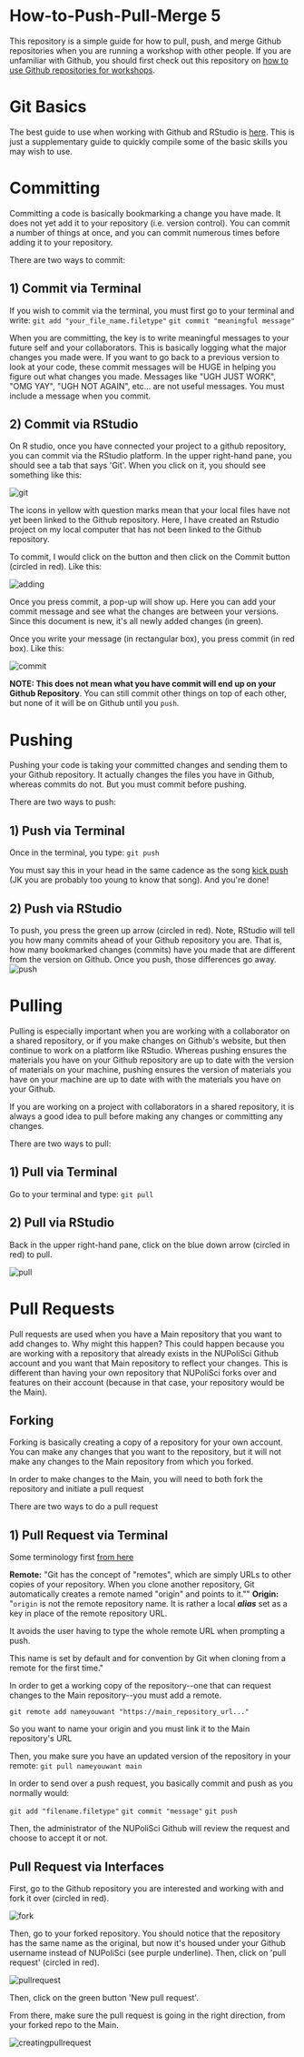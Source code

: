 # How-to-Push-Pull-Merge 5
This repository is a simple guide for how to pull, push, and merge Github repositories when you are running a workshop with other people. If you are unfamiliar with Github, you should first check out this repository on [how to use Github repositories for workshops](https://github.com/NUpolisci/How-to-use-Github-repositories-for-workshops).

# Git Basics 
The best guide to use when working with Github and RStudio is [here](https://happygitwithr.com/new-github-first.html). This is just a supplementary guide to quickly compile some of the basic skills you may wish to use. 

# Committing 
Committing a code is basically bookmarking a change you have made. It does not yet add it to your repository (i.e. version control). You can commit a number of things at once, and you can commit numerous times before adding it to your repository.

There are two ways to commit: 

## 1) Commit via Terminal 
If you wish to commit via the terminal, you must first go to your terminal and write: 
`git add "your_file_name.filetype"`
`git commit "meaningful message"` 

When you are committing, the key is to write meaningful messages to your future self and your collaborators. This is basically logging what the major changes you made were. If you want to go back to a previous version to look at your code, these commit messages will be HUGE in helping you figure out what changes you made. Messages like "UGH JUST WORK", "OMG YAY", "UGH NOT AGAIN", etc... are not useful messages. You must include a message when you commit. 

## 2) Commit via RStudio 

On R studio, once you have connected your project to a github repository, you can commit via the RStudio platform. In the upper right-hand pane, you should see a tab that says 'Git'. When you click on it, you should see something like this: 

![git](Figures/rstudiogit.png)

The icons in yellow with question marks mean that your local files have not yet been linked to the Github repository. Here, I have created an Rstudio project on my local computer that has not been linked to the Github repository. 

To commit, I would click on the button and then click on the Commit button (circled in red). Like this: 

![adding](Figures/adding.png)

Once you press commit, a pop-up will show up. Here you can add your commit message and see what the changes are  between your versions. Since this document is new, it's all newly added changes (in green). 

Once you write your message (in rectangular box), you press commit (in red box). Like this: 

![commit](Figures/commit.png)

**NOTE: This does not mean what you have commit will end up on your Github Repository**. You can still commit other things on top of each other, but none of it will be on Github until you `push`. 

# Pushing 
Pushing your code is taking your committed changes and sending them to your Github repository. It actually changes the files you have in Github, whereas commits do not. But you must commit before pushing. 

There are two ways to push: 

## 1) Push via Terminal 
Once in the terminal,  you type:
`git push` 

You must say this in your head in the same cadence as the song [kick push](https://www.youtube.com/watch?v=Gl83mI69nX4) (JK you are probably too young to know that song). 
And you're done! 

## 2) Push via RStudio 

To push, you press the green up arrow (circled in red). Note, RStudio will tell you how many commits ahead of your Github repository you are. That is, how many bookmarked changes (commits) have you made that are different from the version on Github. Once you push, those differences go away.  
![push](Figures/push.png)

# Pulling 
Pulling is especially important when you are working with a collaborator on a shared repository, or if you make changes on Github's website, but then continue to work on a platform like RStudio. Whereas pushing ensures the materials you have on your Github repository are up to date with the version of materials on your machine, pushing ensures the version of materials you have on your machine are up to date with with the materials you have on your Github. 

If you are working on a project with collaborators in a shared repository, it is always a good idea to pull before making any changes or committing any changes. 

There are two ways to pull: 

## 1) Pull via Terminal 
Go to your terminal and type: 
`git pull` 

## 2) Pull via RStudio

Back in the upper right-hand pane, click on the blue down arrow (circled in red) to pull. 

![pull](Figures/pull.png)


# Pull Requests

Pull requests are used when you have a Main repository that you want to add changes to. Why might this happen? This could happen because you are working with a repository that already exists in the NUPoliSci Github account and you want that Main repository to reflect your changes. This is different than having your own repository that NUPoliSci forks over and features on their account (because in that case, your repository would be the Main). 

## Forking 

Forking is basically creating a copy of a repository for your own account. You can make any changes that you want to the repository, but it will not make any changes to the Main repository from which you forked. 

In order to make changes to the Main, you will need to both fork the repository and initiate a pull request

There are two ways to do a pull request 

## 1) Pull Request via Terminal 

Some terminology first [from here](https://stackoverflow.com/questions/9529497/what-is-origin-in-git)

**Remote:** "Git has the concept of "remotes", which are simply URLs to other copies of your repository. When you clone another repository, Git automatically creates a remote named "origin" and points to it.""
**Origin:** "`origin` is not the remote repository name. It is rather a local ***alias*** set as a key in place of the remote repository URL.

It avoids the user having to type the whole remote URL when prompting a push.

This name is set by default and for convention by Git when cloning from a remote for the first time."

In order to get a working copy of the repository--one that can request changes to the Main repository--you must add a remote.

`git remote add nameyouwant "https://main_repository_url..."`

So you want to name your origin and you must link it to the Main repository's URL

Then, you make sure you have an updated version of the repository in your remote: 
`git pull nameyouwant main`

In order to send over a push request, you basically commit and push as you normally would: 

`git add "filename.filetype"`
`git commit "message"`
`git push`

Then, the administrator of the NUPoliSci Github will review the request and choose to accept it or not. 

## Pull Request via Interfaces

First, go to the Github repository you are interested and working with and fork it over (circled in red).

![fork](Figures/fork.png)

Then, go to your forked repository. You should notice that the repository has the same name as the original, but now it's housed under your Github username instead of NUPoliSci (see purple underline). Then, click on 'pull request' (circled in red).

![pullrequest](Figures/pullrequest.png)

Then, click on the green button 'New pull request'.

From there, make sure the pull request is going in the right direction, from your forked repo to the Main. 


![creatingpullrequest](Figures/creatingpullrequest.png)
